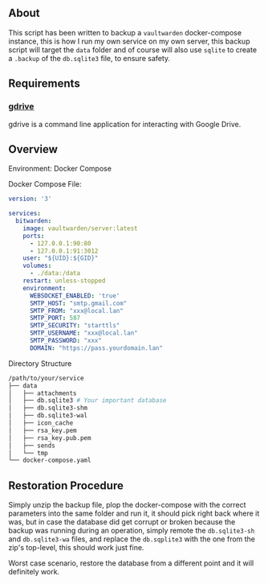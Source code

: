 ## About

This script has been written to backup a `vaultwarden` docker-compose instance, this is how I run my own service on my own server, this backup script will target the `data` folder and of course will also use `sqlite` to create a `.backup` of the `db.sqlite3` file, to ensure safety.

## Requirements

### [gdrive](https://github.com/glotlabs/gdrive)
gdrive is a command line application for interacting with Google Drive.

## Overview
Environment: Docker Compose

Docker Compose File:
```yml
version: '3'

services:
  bitwarden:
    image: vaultwarden/server:latest
    ports:
      - 127.0.0.1:90:80
      - 127.0.0.1:91:3012
    user: "${UID}:${GID}"
    volumes:
      - ./data:/data
    restart: unless-stopped
    environment:
      WEBSOCKET_ENABLED: 'true'
      SMTP_HOST: "smtp.gmail.com"
      SMTP_FROM: "xxx@local.lan"
      SMTP_PORT: 587
      SMTP_SECURITY: "starttls"
      SMTP_USERNAME: "xxx@local.lan"
      SMTP_PASSWORD: "xxx"
      DOMAIN: "https://pass.yourdomain.lan"
```

Directory Structure
```bash
/path/to/your/service
├── data
│   ├── attachments
│   ├── db.sqlite3 # Your important database
│   ├── db.sqlite3-shm
│   ├── db.sqlite3-wal
│   ├── icon_cache
│   ├── rsa_key.pem
│   ├── rsa_key.pub.pem
│   ├── sends
│   └── tmp
└── docker-compose.yaml
```

## Restoration Procedure
Simply unzip the backup file, plop the docker-compose with the correct parameters into the same folder and run it, it should pick right back where it was, but in case the database did get corrupt or broken because the backup was running during an operation, simply remote the `db.sqlite3-sh` and `db.sqlite3-wa` files, and replace the `db.sqplite3` with the one from the zip's top-level, this should work just fine.

Worst case scenario, restore the database from a different point and it will definitely work.